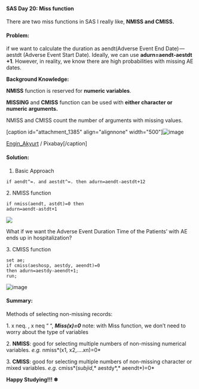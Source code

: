 #### SAS Day 20: Miss function

There are two miss functions in SAS I really like, **NMISS and CMISS.**

#### Problem:

if we want to calculate the duration as aendt(Adverse Event End Date) — aestdt (Adverse Event Start Date). Ideally, we can use **adurn=aendt-aestdt +1**. However, in reality, we know there are high probabilities with missing AE dates.

**Background Knowledge:**

**NMISS** function is reserved for **numeric variables**.

**MISSING** and **CMISS** function can be used with **either character or numeric arguments.**

NMISS and CMISS count the number of arguments with missing values.

[caption id="attachment_1385" align="alignnone" width="500"]![image](http://upload-images.jianshu.io/upload_images/8699364-186c4da4d3d250d2.jpg?imageMogr2/auto-orient/strip%7CimageView2/2/w/1240)

 [Engin_Akyurt](https://pixabay.com/users/Engin_Akyurt/) / Pixabay[/caption]


#### Solution:

1.  Basic Approach
```
if aendt^=. and aestdt^=. then adurn=aendt-aestdt+12
```

2\. NMISS function
```
if nmiss(aendt, astdt)=0 then
adurn=aendt-astdt+1
```

![](http://upload-images.jianshu.io/upload_images/8699364-6566bcf76162c53c.png?imageMogr2/auto-orient/strip%7CimageView2/2/w/1240)


What if we want the Adverse Event Duration Time of the Patients’ with AE ends up in hospitalization?

3\. CMISS function

```
set ae;
if cmiss(aeshosp, aestdy, aeendt)=0
then adurn=aestdy-aeendt+1;
run;
```

![image](http://upload-images.jianshu.io/upload_images/8699364-bcc88c3e64c0f127.png?imageMogr2/auto-orient/strip%7CimageView2/2/w/1240)


#### Summary:

Methods of selecting non-missing records:

1\. x neq. , x neq “ “, ***Miss(x)=0***
note: with Miss function, we don’t need to worry about the type of variables

2\. **NMISS**: good for selecting multiple numbers of non-missing numerical variables.
*e.g.* nmiss*(x1, x2,….*xn*)=0*

3\. **CMISS**: good for selecting multiple numbers of non-missing character or mixed variables.
*e.g.* cmiss*(*subjid*,* aestdy*,* aeendt*)=0*

**Happy Studying!!! ❄**
